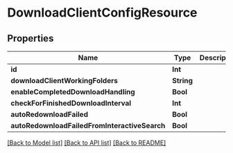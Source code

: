# DownloadClientConfigResource

## Properties
Name | Type | Description | Notes
------------ | ------------- | ------------- | -------------
**id** | **Int** |  | [optional] 
**downloadClientWorkingFolders** | **String** |  | [optional] 
**enableCompletedDownloadHandling** | **Bool** |  | [optional] 
**checkForFinishedDownloadInterval** | **Int** |  | [optional] 
**autoRedownloadFailed** | **Bool** |  | [optional] 
**autoRedownloadFailedFromInteractiveSearch** | **Bool** |  | [optional] 

[[Back to Model list]](../README.md#documentation-for-models) [[Back to API list]](../README.md#documentation-for-api-endpoints) [[Back to README]](../README.md)


